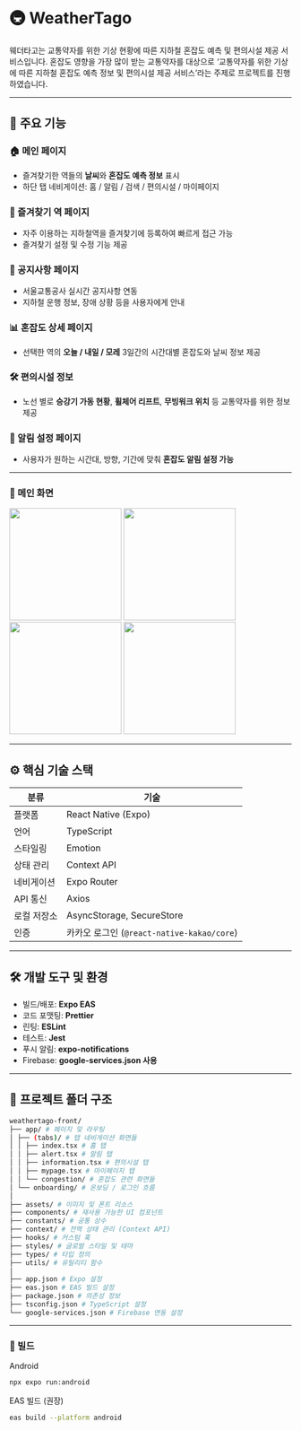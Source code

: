 # 🚇 WeatherTago

웨더타고는 교통약자를 위한 기상 현황에 따른 지하철 혼잡도 예측 및 편의시설 제공 서비스입니다.
혼잡도 영향을 가장 많이 받는 교통약자를 대상으로 ‘교통약자를 위한 기상에 따른 지하철 혼잡도 예측 정보 및 편의시설 제공 서비스’라는 주제로 프로젝트를 진행하였습니다.

---

## 📱 주요 기능

### 🏠 메인 페이지  
- 즐겨찾기한 역들의 **날씨**와 **혼잡도 예측 정보** 표시  
- 하단 탭 네비게이션: 홈 / 알림 / 검색 / 편의시설 / 마이페이지

### 🔖 즐겨찾기 역 페이지  
- 자주 이용하는 지하철역을 즐겨찾기에 등록하여 빠르게 접근 가능  
- 즐겨찾기 설정 및 수정 기능 제공

### 📢 공지사항 페이지  
- 서울교통공사 실시간 공지사항 연동  
- 지하철 운행 정보, 장애 상황 등을 사용자에게 안내

### 📊 혼잡도 상세 페이지  
- 선택한 역의 **오늘 / 내일 / 모레** 3일간의 시간대별 혼잡도와 날씨 정보 제공

### 🛠 편의시설 정보  
- 노선 별로 **승강기 가동 현황**, **휠체어 리프트**, **무빙워크 위치** 등 교통약자를 위한 정보 제공

### 🔔 알림 설정 페이지  
- 사용자가 원하는 시간대, 방향, 기간에 맞춰 **혼잡도 알림 설정 가능**

---
<h3>📸 메인 화면</h3>
<p align="flex-start">
  <img src="https://github.com/user-attachments/assets/f6258c63-3b1b-4b15-afd1-888a2270caa3" width="200" />
  <img src="https://github.com/user-attachments/assets/8e75e03a-8395-43d7-8416-efe5a7b65210" width="200" />
  <img src="https://github.com/user-attachments/assets/04c88f86-6c04-4ed2-b62f-55ca185918bf" width="200" />
  <img src="https://github.com/user-attachments/assets/23d08a8d-32c0-4603-bf26-fbc76d4dc303" width="200" />
</p>

---

## ⚙️ 핵심 기술 스택

| 분류 | 기술 |
|------|------|
| 플랫폼 | React Native (Expo) |
| 언어 | TypeScript |
| 스타일링 | Emotion |
| 상태 관리 | Context API |
| 네비게이션 | Expo Router |
| API 통신 | Axios |
| 로컬 저장소 | AsyncStorage, SecureStore |
| 인증 | 카카오 로그인 (`@react-native-kakao/core`) |

---

## 🛠 개발 도구 및 환경

- 빌드/배포: **Expo EAS**
- 코드 포맷팅: **Prettier**
- 린팅: **ESLint**
- 테스트: **Jest**
- 푸시 알림: **expo-notifications**
- Firebase: **google-services.json 사용**

---

## 📁 프로젝트 폴더 구조
```bash
weathertago-front/
├── app/ # 페이지 및 라우팅
│ ├── (tabs)/ # 탭 네비게이션 화면들
│ │ ├── index.tsx # 홈 탭
│ │ ├── alert.tsx # 알림 탭
│ │ ├── information.tsx # 편의시설 탭
│ │ ├── mypage.tsx # 마이페이지 탭
│ │ └── congestion/ # 혼잡도 관련 화면들
│ └── onboarding/ # 온보딩 / 로그인 흐름
│
├── assets/ # 이미지 및 폰트 리소스
├── components/ # 재사용 가능한 UI 컴포넌트
├── constants/ # 공통 상수
├── context/ # 전역 상태 관리 (Context API)
├── hooks/ # 커스텀 훅
├── styles/ # 글로벌 스타일 및 테마
├── types/ # 타입 정의
├── utils/ # 유틸리티 함수
│
├── app.json # Expo 설정
├── eas.json # EAS 빌드 설정
├── package.json # 의존성 정보
├── tsconfig.json # TypeScript 설정
└── google-services.json # Firebase 연동 설정
```
---

### 📱 빌드
Android
```bash
npx expo run:android
```
EAS 빌드 (권장)
```bash
eas build --platform android
```
